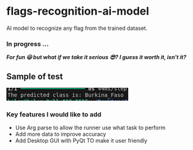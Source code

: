 # flags-recognition-ai-model
AI model to recognize any flag from the trained dataset.
### In progress ...
***For fun 😃 but what if we take it serious 😎? I guess it worth it, isn't it?***

## Sample of test 

![alt text](.graphiacl_dipsplay_images/screenshot1.png)

### Key features I would like to add 

* Use Arg parse to allow the runner use what task to perform
* Add more data to improve accuracy
* Add Desktop GUI with PyQt TO make it user friendly